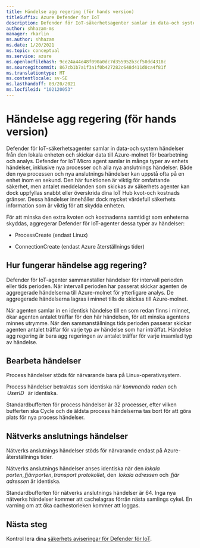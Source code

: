 ```yaml
---
title: Händelse agg regering (för hands version)
titleSuffix: Azure Defender for IoT
description: Defender för IoT-säkerhetsagenter samlar in data-och system händelser från den lokala enheten och skickar data till Azure-molnet för bearbetning och analys.
author: shhazam-ms
manager: rkarlin
ms.author: shhazam
ms.date: 1/20/2021
ms.topic: conceptual
ms.service: azure
ms.openlocfilehash: 9ce24a44e48f090a0dc7d355952b3cf50dd4318c
ms.sourcegitcommit: 867cb1b7a1f3a1f0b427282c648d411d0ca4f81f
ms.translationtype: MT
ms.contentlocale: sv-SE
ms.lasthandoff: 03/20/2021
ms.locfileid: "102120053"
---
```

# <a name="event-aggregation-preview"></a>Händelse agg regering (för hands version)

Defender för IoT-säkerhetsagenter samlar in data-och system händelser från den lokala enheten och skickar data till Azure-molnet för bearbetning och analys. Defender for IoT Micro agent samlar in många typer av enhets händelser, inklusive nya processer och alla nya anslutnings händelser. Både den nya processen och nya anslutnings händelser kan uppstå ofta på en enhet inom en sekund. Den här funktionen är viktig för omfattande säkerhet, men antalet meddelanden som skickas av säkerhets agenter kan dock uppfyllas snabbt eller överskrida dina IoT Hub kvot-och kostnads gränser. Dessa händelser innehåller dock mycket värdefull säkerhets information som är viktig för att skydda enheten. 

För att minska den extra kvoten och kostnaderna samtidigt som enheterna skyddas, aggregerar Defender för IoT-agenter dessa typer av händelser: 

- ProcessCreate (endast Linux) 

- ConnectionCreate (endast Azure återställnings tider) 

## <a name="how-does-event-aggregation-work"></a>Hur fungerar händelse agg regering? 

Defender för IoT-agenter sammanställer händelser för intervall perioden eller tids perioden. När intervall perioden har passerat skickar agenten de aggregerade händelserna till Azure-molnet för ytterligare analys. De aggregerade händelserna lagras i minnet tills de skickas till Azure-molnet. 

När agenten samlar in en identisk händelse till en som redan finns i minnet, ökar agenten antalet träffar för den här händelsen, för att minska agentens minnes utrymme. När den sammanställnings tids perioden passerar skickar agenten antalet träffar för varje typ av händelse som har inträffat. Händelse agg regering är bara agg regeringen av antalet träffar för varje insamlad typ av händelse. 

## <a name="process-events"></a>Bearbeta händelser 

Process händelser stöds för närvarande bara på Linux-operativsystem. 

Process händelser betraktas som identiska när *kommando raden* och  *UserID*   är identiska. 

Standardbufferten för process händelser är 32 processer, efter vilken bufferten ska Cycle och de äldsta process händelserna tas bort för att göra plats för nya process händelser.  

## <a name="network-connection-events"></a>Nätverks anslutnings händelser 

Nätverks anslutnings händelser stöds för närvarande endast på Azure-återställnings tider. 

Nätverks anslutnings händelser anses identiska när den *lokala porten*, *fjärrporten*, *transport protokollet*, den  *lokala adressen* och  *fjär adressen* är identiska. 

Standardbufferten för nätverks anslutnings händelser är 64. Inga nya nätverks händelser kommer att cachelagras förrän nästa samlings cykel. En varning om att öka cachestorleken kommer att loggas.

## <a name="next-steps"></a>Nästa steg

Kontrol lera dina [säkerhets aviseringar för Defender för IoT](concept-security-alerts.md).
